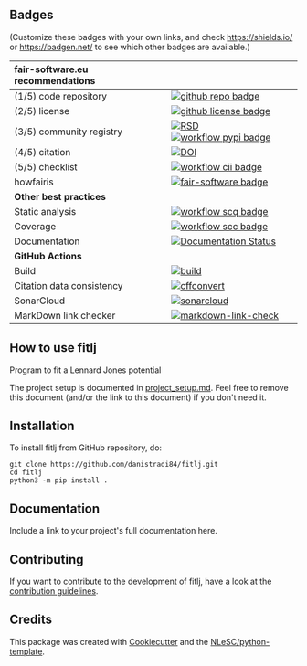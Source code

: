## Badges

(Customize these badges with your own links, and check https://shields.io/ or https://badgen.net/ to see which other badges are available.)

| fair-software.eu recommendations | |
| :-- | :--  |
| (1/5) code repository              | [![github repo badge](https://img.shields.io/badge/github-repo-000.svg?logo=github&labelColor=gray&color=blue)](https://github.com/danistradi84/fitlj) |
| (2/5) license                      | [![github license badge](https://img.shields.io/github/license/danistradi84/fitlj)](https://github.com/danistradi84/fitlj) |
| (3/5) community registry           | [![RSD](https://img.shields.io/badge/rsd-fitlj-00a3e3.svg)](https://www.research-software.nl/software/fitlj) [![workflow pypi badge](https://img.shields.io/pypi/v/fitlj.svg?colorB=blue)](https://pypi.python.org/project/fitlj/) |
| (4/5) citation                     | [![DOI](https://zenodo.org/badge/DOI/<replace-with-created-DOI>.svg)](https://doi.org/<replace-with-created-DOI>) |
| (5/5) checklist                    | [![workflow cii badge](https://bestpractices.coreinfrastructure.org/projects/<replace-with-created-project-identifier>/badge)](https://bestpractices.coreinfrastructure.org/projects/<replace-with-created-project-identifier>) |
| howfairis                          | [![fair-software badge](https://img.shields.io/badge/fair--software.eu-%E2%97%8F%20%20%E2%97%8F%20%20%E2%97%8F%20%20%E2%97%8F%20%20%E2%97%8B-yellow)](https://fair-software.eu) |
| **Other best practices**           | &nbsp; |
| Static analysis                    | [![workflow scq badge](https://sonarcloud.io/api/project_badges/measure?project=danistradi84_fitlj&metric=alert_status)](https://sonarcloud.io/dashboard?id=danistradi84_fitlj) |
| Coverage                           | [![workflow scc badge](https://sonarcloud.io/api/project_badges/measure?project=danistradi84_fitlj&metric=coverage)](https://sonarcloud.io/dashboard?id=danistradi84_fitlj) |
| Documentation                      | [![Documentation Status](https://readthedocs.org/projects/fitlj/badge/?version=latest)](https://fitlj.readthedocs.io/en/latest/?badge=latest) |
| **GitHub Actions**                 | &nbsp; |
| Build                              | [![build](https://github.com/danistradi84/fitlj/actions/workflows/build.yml/badge.svg)](https://github.com/danistradi84/fitlj/actions/workflows/build.yml) |
| Citation data consistency               | [![cffconvert](https://github.com/danistradi84/fitlj/actions/workflows/cffconvert.yml/badge.svg)](https://github.com/danistradi84/fitlj/actions/workflows/cffconvert.yml) |
| SonarCloud                         | [![sonarcloud](https://github.com/danistradi84/fitlj/actions/workflows/sonarcloud.yml/badge.svg)](https://github.com/danistradi84/fitlj/actions/workflows/sonarcloud.yml) |
| MarkDown link checker              | [![markdown-link-check](https://github.com/danistradi84/fitlj/actions/workflows/markdown-link-check.yml/badge.svg)](https://github.com/danistradi84/fitlj/actions/workflows/markdown-link-check.yml) |

## How to use fitlj

Program to fit a Lennard Jones potential

The project setup is documented in [project_setup.md](project_setup.md). Feel free to remove this document (and/or the link to this document) if you don't need it.

## Installation

To install fitlj from GitHub repository, do:

```console
git clone https://github.com/danistradi84/fitlj.git
cd fitlj
python3 -m pip install .
```

## Documentation

Include a link to your project's full documentation here.

## Contributing

If you want to contribute to the development of fitlj,
have a look at the [contribution guidelines](CONTRIBUTING.md).

## Credits

This package was created with [Cookiecutter](https://github.com/audreyr/cookiecutter) and the [NLeSC/python-template](https://github.com/NLeSC/python-template).

